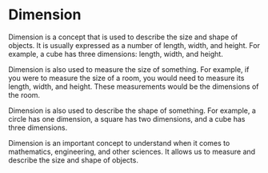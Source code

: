 # Dimension

Dimension is a concept that is used to describe the size and shape of objects. It is usually expressed as a number of length, width, and height. For example, a cube has three dimensions: length, width, and height.

Dimension is also used to measure the size of something. For example, if you were to measure the size of a room, you would need to measure its length, width, and height. These measurements would be the dimensions of the room.

Dimension is also used to describe the shape of something. For example, a circle has one dimension, a square has two dimensions, and a cube has three dimensions.

Dimension is an important concept to understand when it comes to mathematics, engineering, and other sciences. It allows us to measure and describe the size and shape of objects.
